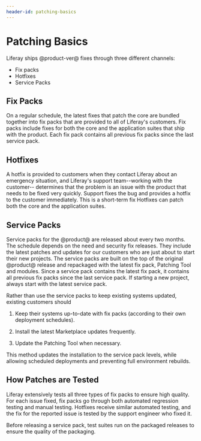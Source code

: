 ```yaml
---
header-id: patching-basics
---
```


# Patching Basics

Liferay ships @product-ver@ fixes through three different channels: 

- Fix packs 
- Hotfixes 
- Service Packs 

## Fix Packs

On a regular schedule, the latest fixes that patch the core are bundled together
into fix packs that are provided to all of Liferay's customers. Fix packs
include fixes for both the core and the application suites that ship with the
product. Each fix pack contains all previous fix packs since the last
service pack. 

## Hotfixes

A hotfix is provided to customers when they contact Liferay about an emergency
situation, and Liferay's support team--working with the customer-- determines
that the problem is an issue with the product that needs to be fixed very
quickly. Support fixes the bug and provides a hotfix to the customer
immediately. This is a short-term fix Hotfixes can patch both the core and the
application suites.

## Service Packs

Service packs for the @product@ are released about every two months. The
schedule depends on the need and security fix releases. They include the latest
patches and updates for our customers who are just about to start their new
projects. The service packs are built on the top of the original @product@
release and repackaged with the latest fix pack, Patching Tool and modules.
Since a service pack contains the latest fix pack, it contains all previous fix
packs since the last service pack. If starting a new project, always start with
the latest service pack. 


Rather than use the service packs to keep existing systems updated, existing
customers should

1. Keep their systems up-to-date with fix packs (according to their own
   deployment schedules).

2. Install the latest Marketplace updates frequently.

3. Update the Patching Tool when necessary.

This method updates the installation to the service pack levels, while allowing
scheduled deployments and preventing full environment rebuilds. 

## How Patches are Tested

Liferay extensively tests all three types of fix packs to ensure high quality.
For each issue fixed, fix packs go through both automated regression
testing and manual testing. Hotfixes receive similar automated testing, and the
fix for the reported issue is tested by the support engineer who fixed it.

Before releasing a service pack, test suites run on the packaged releases to
ensure the quality of the packaging.
